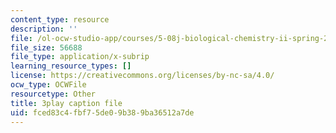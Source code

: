 ```yaml
---
content_type: resource
description: ''
file: /ol-ocw-studio-app/courses/5-08j-biological-chemistry-ii-spring-2016/fced83c4fbf75de09b389ba36512a7de_PgMAfWpOuf0.vtt
file_size: 56688
file_type: application/x-subrip
learning_resource_types: []
license: https://creativecommons.org/licenses/by-nc-sa/4.0/
ocw_type: OCWFile
resourcetype: Other
title: 3play caption file
uid: fced83c4-fbf7-5de0-9b38-9ba36512a7de
---
```

